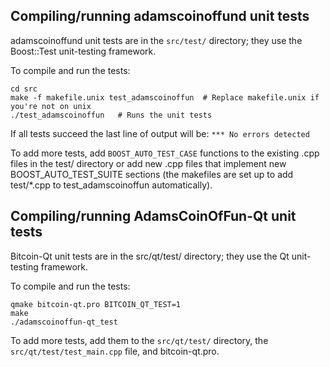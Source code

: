 Compiling/running adamscoinoffund unit tests
------------------------------------

adamscoinoffund unit tests are in the `src/test/` directory; they
use the Boost::Test unit-testing framework.

To compile and run the tests:

	cd src
	make -f makefile.unix test_adamscoinoffun  # Replace makefile.unix if you're not on unix
	./test_adamscoinoffun   # Runs the unit tests

If all tests succeed the last line of output will be:
`*** No errors detected`

To add more tests, add `BOOST_AUTO_TEST_CASE` functions to the existing
.cpp files in the test/ directory or add new .cpp files that
implement new BOOST_AUTO_TEST_SUITE sections (the makefiles are
set up to add test/*.cpp to test_adamscoinoffun automatically).


Compiling/running AdamsCoinOfFun-Qt unit tests
---------------------------------------

Bitcoin-Qt unit tests are in the src/qt/test/ directory; they
use the Qt unit-testing framework.

To compile and run the tests:

	qmake bitcoin-qt.pro BITCOIN_QT_TEST=1
	make
	./adamscoinoffun-qt_test

To add more tests, add them to the `src/qt/test/` directory,
the `src/qt/test/test_main.cpp` file, and bitcoin-qt.pro.
